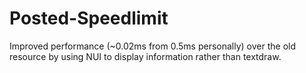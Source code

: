 # Posted-Speedlimit
Improved performance (~0.02ms from 0.5ms personally) over the old resource by using NUI to display information rather than textdraw.
